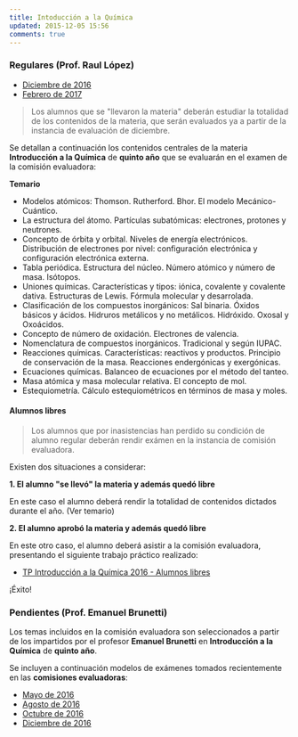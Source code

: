 ```yaml
---
title: Intoducción a la Química
updated: 2015-12-05 15:56
comments: true
---
```


### Regulares (Prof. Raul López)

* [Diciembre de 2016](../docs/sanjose/5iqui/lopez/regulares/2016_12_com_eval_int_quimica_5to.pdf)
* [Febrero de 2017](../docs/sanjose/5iqui/lopez/regulares/2017_02_23_com_eval_int_quimica.pdf)


> Los alumnos que se "llevaron la materia" deberán estudiar la totalidad de los contenidos de la materia, que serán evaluados ya a partir de la instancia de evaluación de diciembre. 

Se detallan a continuación los contenidos centrales de la materia **Introducción a la Química** de **quinto año** que se evaluarán en el examen de la comisión evaluadora: 

**Temario**

* Modelos atómicos: Thomson. Rutherford. Bhor. El modelo Mecánico-Cuántico. 
* La estructura del átomo. Partículas subatómicas: electrones, protones y neutrones. 
* Concepto de órbita y orbital. Niveles de energía electrónicos. Distribución de electrones por nivel: configuración electrónica y configuración electrónica externa. 
* Tabla periódica. Estructura del núcleo. Número atómico y número de masa. Isótopos.
* Uniones químicas. Características y tipos: iónica, covalente y covalente dativa. Estructuras de Lewis. Fórmula molecular y desarrolada.
* Clasificación de los compuestos inorgánicos: Sal binaria. Óxidos básicos y ácidos. Hidruros metálicos y no metálicos. Hidróxido. Oxosal y Oxoácidos. 
* Concepto de número de oxidación. Electrones de valencia.
* Nomenclatura de compuestos inorgánicos. Tradicional y según IUPAC. 
* Reacciones químicas. Características: reactivos y productos. Principio de conservación de la masa. Reacciones endergónicas y exergónicas.
* Ecuaciones químicas. Balanceo de ecuaciones por el método del tanteo. 
* Masa atómica y masa molecular relativa. El concepto de mol. 
* Estequiometría. Cálculo estequiométricos en términos de masa y moles. 


#### Alumnos libres

>Los alumnos que por inasistencias han perdido su condición de alumno regular deberán rendir exámen en la instancia de comisión evaluadora. 

Existen dos situaciones a considerar: 

**1. El alumno "se llevó" la materia y además quedó libre**

En este caso el alumno deberá rendir la totalidad de contenidos dictados durante el año. (Ver temario)

**2. El alumno aprobó la materia y además quedó libre**

En este otro caso, el alumno deberá asistir a la comisión evaluadora, presentando el siguiente trabajo práctico realizado: 

* [TP Introducción a la Química 2016 - Alumnos libres](../docs/sanjose/5iqui/lopez/libres/5_iqca_libres_com_eval.pdf)

¡Éxito!


### Pendientes (Prof. Emanuel Brunetti) 

Los temas incluidos en la comisión evaluadora son seleccionados a partir de los impartidos por el profesor **Emanuel Brunetti** en **Introducción a la Química** de **quinto año**. 

Se incluyen a continuación modelos de exámenes tomados recientemente en las **comisiones evaluadoras**: 

* [Mayo de 2016](../docs/sanjose/5iqui/brunetti/2016_05_16_com_eva_int_quimica_brunetti.pdf)
* [Agosto de 2016](../docs/sanjose/5iqui/brunetti/2016_08_01_com_eva_int_quimica_brunetti.pdf)
* [Octubre de 2016](../docs/sanjose/5iqui/brunetti/2016_10_com_eva_int_quimica_brunetti.pdf)
* [Diciembre de 2016](../docs/sanjose/5iqui/brunetti/2016_12_06_com_eva_int_quimica_brunetti.pdf)
